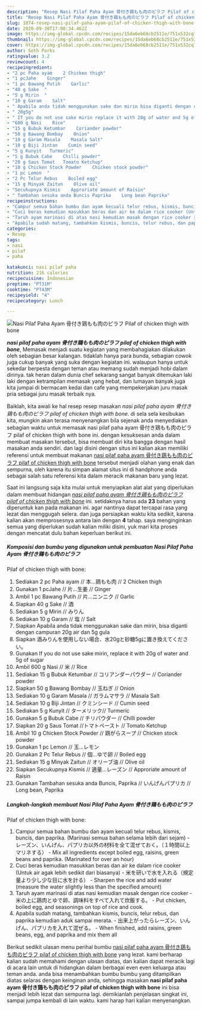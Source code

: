```yaml
---
description: "Resep Nasi Pilaf Paha Ayam 骨付き鶏もも肉のピラフ Pilaf of chicken thigh with bone, Enak Banget"
title: "Resep Nasi Pilaf Paha Ayam 骨付き鶏もも肉のピラフ Pilaf of chicken thigh with bone, Enak Banget"
slug: 1074-resep-nasi-pilaf-paha-ayam-pilaf-of-chicken-thigh-with-bone-enak-banget
date: 2020-09-30T17:08:34.462Z
image: https://img-global.cpcdn.com/recipes/15da6eb68cb2511e/751x532cq70/nasi-pilaf-paha-ayam-骨付き鶏もも肉のピラフ-pilaf-of-chicken-thigh-with-bone-foto-resep-utama.jpg
thumbnail: https://img-global.cpcdn.com/recipes/15da6eb68cb2511e/751x532cq70/nasi-pilaf-paha-ayam-骨付き鶏もも肉のピラフ-pilaf-of-chicken-thigh-with-bone-foto-resep-utama.jpg
cover: https://img-global.cpcdn.com/recipes/15da6eb68cb2511e/751x532cq70/nasi-pilaf-paha-ayam-骨付き鶏もも肉のピラフ-pilaf-of-chicken-thigh-with-bone-foto-resep-utama.jpg
author: Seth Parks
ratingvalue: 3.2
reviewcount: 4
recipeingredient:
- "2 pc Paha ayam    2 Chicken thigh"
- "1 pcJahe    Ginger"
- "1 pc Bawang Putih    Garlic"
- "40 g Sake  "
- "5 g Mirin  "
- "10 g Garam    Salt"
- " Apabila anda tidak menggunakan sake dan mirin bisa diganti dengan campuran 20g air dan 5g gula"
- " 20g5g"
- " If you do not use sake mirin replace it with 20g of water and 5g of sugar"
- "600 g Nasi    Rice"
- "15 g Bubuk Ketumbar    Coriander powder"
- "50 g Bawang Bombay    Onion"
- "10 g Garam Masala    Masala Salt"
- "10 g Biji Jintan    Cumin seed"
- "5 g Kunyit   Turmeric"
- "5 g Bubuk Cabe    Chilli powder"
- "20 g Saus Tomat   Tomato Ketchup"
- "10 g Chicken Stock Powder    Chicken stock powder"
- "1 pc Lemon  "
- "2 Pc Telur Rebus    Boiled egg"
- "15 g Minyak Zaitun    Olive oil"
- "Secukupnya Kismis    Approriate amount of Raisin"
- " Tambahan sesuka anda Buncis Paprika    Long bean Paprika"
recipeinstructions:
- "Campur semua bahan bumbu dan ayam kecuali telur rebus, kismis, buncis, dan paprika. (Marinasi semua bahan selama lebih dari sejam) レーズン、いんげん、パプリカ以外の材料を全て混ぜておく。（１時間以上マリネする） Mix all ingredients except boiled egg, raisins, green beans and paprika. (Marinated for over an hour)"
- "Cuci beras kemudian masukkan beras dan air ke dalam rice cooker (Untuk air agak lebih sedikit dari biasanya)  米を研いで水を入れる（規定量より少し少な目に水を計る） Sharpen the rice and add water (measure the water slightly less than the specified amount)"
- "Taruh ayam marinasi di atas nasi kemudian masak dengan rice cooker 米の上に鶏肉とゆで卵、調味料をすべて入れて炊飯する。 Put chicken, boiled egg, and seasonings on top of rice and cook."
- "Apabila sudah matang, tambahkan kismis, buncis, telur rebus, dan paprika kemudian aduk sampai merata. 出来上がったらレーズン、いんげん、パプリカを入れて混ぜる。 When finished, add raisins, green beans, egg, and paprika and mix them all"
categories:
- Resep
tags:
- nasi
- pilaf
- paha

katakunci: nasi pilaf paha 
nutrition: 216 calories
recipecuisine: Indonesian
preptime: "PT31M"
cooktime: "PT43M"
recipeyield: "4"
recipecategory: Lunch

---
```



![Nasi Pilaf Paha Ayam 骨付き鶏もも肉のピラフ
Pilaf of chicken thigh with bone](https://img-global.cpcdn.com/recipes/15da6eb68cb2511e/751x532cq70/nasi-pilaf-paha-ayam-骨付き鶏もも肉のピラフ-pilaf-of-chicken-thigh-with-bone-foto-resep-utama.jpg)

<b><i>nasi pilaf paha ayam 骨付き鶏もも肉のピラフ
pilaf of chicken thigh with bone</i></b>, Memasak menjadi suatu kegiatan yang membahagiakan dilakukan oleh sebagian besar kalangan. tidaklah hanya para bunda, sebagian cowok juga cukup banyak yang suka dengan kegiatan ini. walaupun hanya untuk sekedar berpesta dengan teman atau memang sudah menjadi hobi dalam dirinya. tak heran dalam dunia chef sekarang sangat banyak ditemukan laki laki dengan ketrampilan memasak yang hebat, dan lumayan banyak juga kita jumpai di bermacam kedai dan cafe yang mempekerjakan juru masak pria sebagai juru masak terbaik nya.



Baiklah, kita awali ke hal resep resep masakan <i>nasi pilaf paha ayam 骨付き鶏もも肉のピラフ
pilaf of chicken thigh with bone</i>. di sela sela kesibukan kita, mungkin akan terasa menyenangkan bila sejenak anda menyediakan sebagian waktu untuk memasak nasi pilaf paha ayam 骨付き鶏もも肉のピラフ
pilaf of chicken thigh with bone ini. dengan kesuksesan anda dalam membuat masakan tersebut, bisa membuat diri kita bangga dengan hasil masakan anda sendiri. dan lagi disini dengan situs ini kalian akan memiliki referensi untuk membuat makanan <u>nasi pilaf paha ayam 骨付き鶏もも肉のピラフ
pilaf of chicken thigh with bone</u> tersebut menjadi olahan yang enak dan sempurna, oleh karena itu simpan alamat situs ini di handphone anda sebagai salah satu referensi kita dalam meracik makanan baru yang lezat.


Saat ini langsung saja kita mulai untuk menyiapkan alat alat yang diperlukan dalam membuat hidangan <u><i>nasi pilaf paha ayam 骨付き鶏もも肉のピラフ
pilaf of chicken thigh with bone</i></u> ini. setidaknya harus ada <b>23</b> bahan yang diperuntuk kan pada makanan ini. agar nantinya dapat tercapai rasa yang lezat dan menggugah selera. dan juga persiapkan waktu kita sedikit, karena kalian akan memprosesnya antara lain dengan <b>4</b> tahap. saya menginginkan semua yang diperlukan sudah kalian miliki disini, yuk mari kita proses dengan mencatat dulu bahan keperluan berikut ini.

<!--inarticleads1-->

##### Komposisi dan bumbu yang digunakan untuk pembuatan Nasi Pilaf Paha Ayam 骨付き鶏もも肉のピラフ
Pilaf of chicken thigh with bone:

1. Sediakan 2 pc Paha ayam // 本...鶏もも肉 // 2 Chicken thigh
1. Gunakan 1 pcJahe // 片...生姜 // Ginger
1. Ambil 1 pc Bawang Putih // 片...ニンニク // Garlic
1. Siapkan 40 g Sake // 酒
1. Sediakan 5 g Mirin // みりん
1. Sediakan 10 g Garam // 塩 // Salt
1. Siapkan  Apabila anda tidak menggunakan sake dan mirin, bisa diganti dengan campuran 20g air dan 5g gula
1. Siapkan  酒みりんを使用しない場合、水20gと砂糖5gに置き換えてください。
1. Gunakan  If you do not use sake mirin, replace it with 20g of water and 5g of sugar
1. Ambil 600 g Nasi // 米 // Rice
1. Sediakan 15 g Bubuk Ketumbar // コリアンダーパウダー // Coriander powder
1. Siapkan 50 g Bawang Bombay // 玉ねぎ // Onion
1. Sediakan 10 g Garam Masala // ガラムマサラ // Masala Salt
1. Sediakan 10 g Biji Jintan // クミンシード // Cumin seed
1. Sediakan 5 g Kunyit // ターメリック// Turmeric
1. Gunakan 5 g Bubuk Cabe // チリパウダー // Chilli powder
1. Siapkan 20 g Saus Tomat //トマトペースト // Tomato Ketchup
1. Ambil 10 g Chicken Stock Powder // 鶏がらスープ // Chicken stock powder
1. Gunakan 1 pc Lemon // 玉...レモン
1. Gunakan 2 Pc Telur Rebus // 個...ゆで卵 // Boiled egg
1. Sediakan 15 g Minyak Zaitun // オリーブ油 // Olive oil
1. Siapkan Secukupnya Kismis // 適量...レーズン // Approriate amount of Raisin
1. Gunakan  Tambahan sesuka anda Buncis, Paprika // いんげんパプリカ // Long bean, Paprika




<!--inarticleads2-->

##### Langkah-langkah membuat Nasi Pilaf Paha Ayam 骨付き鶏もも肉のピラフ
Pilaf of chicken thigh with bone:

1. Campur semua bahan bumbu dan ayam kecuali telur rebus, kismis, buncis, dan paprika. (Marinasi semua bahan selama lebih dari sejam) - レーズン、いんげん、パプリカ以外の材料を全て混ぜておく。（１時間以上マリネする） - Mix all ingredients except boiled egg, raisins, green beans and paprika. (Marinated for over an hour)
1. Cuci beras kemudian masukkan beras dan air ke dalam rice cooker (Untuk air agak lebih sedikit dari biasanya)  - 米を研いで水を入れる（規定量より少し少な目に水を計る） - Sharpen the rice and add water (measure the water slightly less than the specified amount)
1. Taruh ayam marinasi di atas nasi kemudian masak dengan rice cooker - 米の上に鶏肉とゆで卵、調味料をすべて入れて炊飯する。 - Put chicken, boiled egg, and seasonings on top of rice and cook.
1. Apabila sudah matang, tambahkan kismis, buncis, telur rebus, dan paprika kemudian aduk sampai merata. - 出来上がったらレーズン、いんげん、パプリカを入れて混ぜる。 - When finished, add raisins, green beans, egg, and paprika and mix them all




Berikut sedikit ulasan menu perihal bumbu <u>nasi pilaf paha ayam 骨付き鶏もも肉のピラフ
pilaf of chicken thigh with bone</u> yang lezat. kami berharap kalian sudah memahami dengan ulasan diatas, dan kalian dapat meracik lagi di acara lain untuk di hidangkan dalam berbagai even even keluarga atau teman anda. anda bisa menambahkan bumbu bumbu yang ditampilkan diatas selaras dengan keinginan anda, sehingga masakan <b>nasi pilaf paha ayam 骨付き鶏もも肉のピラフ
pilaf of chicken thigh with bone</b> ini bisa menjadi lebih lezat dan sempurna lagi. demikianlah penjelasan singkat ini, sampai jumpa kembali di lain waktu. kami harap hari kalian menyenangkan.
